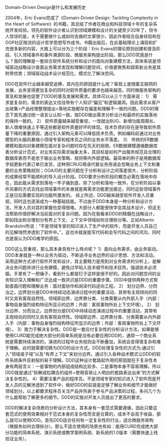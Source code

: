 Domain-Driven Design是什么和发展历史

2004年，Eric Evans完成了《Domain-Driven Design: Tackling Complexity in the Heart of Software》的书籍，其总结了作者在商业和科技领域十年的复杂系统开发经验。领先的软件设计者认识到领域建模和设计的关键至少20年了，但令人惊讶的是，关于需要做什么或如何去做的文章很少。因此作者结合自身经验和在OOP社区暗流的设计哲学思想写作成书。书籍出版后，在此基础理论上涌现和扩充很多新的内容，大致上可以分为三个阶段：Eric Evans的理论原则创建和普及阶段、引入领域事件和事件溯源阶段、微服务架构提出阶段。那么DDD究竟是什么？我的理解是一套综合软件系统分析和设计的面向对象建模方法，具体来说是领域驱动战略设计直面业务需求发现和理解问题空间，价值更聚焦和探索新业务是其附带优势；领域驱动战术设计规范化、模式化了解决空间。

DDD在软件行业越来越受追捧，其内在的原因是什么呢？客观上是随着互联网的发展，业务变得更加复杂的同时对软件质量的要求也越来越高，同时微服务架构的普及和发展也促使了DDD的普及发展和需求。具体可以从三个方面来说：
1） 需求是复杂的，需求的表达又往往带有个人知识“偏见”和逻辑漏洞。因此需求从客户出收集>产品经理整理提出>落地实施都存在偏差和理解不一致的问题。DDD的理念下首先通过统一语言让认知一致，按DDD做出需求分析设计和最终的实施落地的保持一致的。
2）  软件质量越来越受重视，一改就出BUG、新增功能周期长、新人很难快速上手等这些都是软件质量好坏的体现。技术负债的存在是导致软件质量下降的重要原因，通过引入架构元素可以降低技术负责。例如编码前通过对业务模型的头脑风暴缩小领域专家和程序员之间的业务水平落差。
3） 传统的ER数据建模和面向对象建模在面对复杂问题时存在先天的局限。ER数据建模遵循数据库表分析设计范式，对业务实际需求抽象太多，其目标是如何产出服务规范且合理的数据库表而不是忠于输出业务策略、规则等内外部逻辑。最简单的例子是用数据库字段更新代表订单已发货，这种用CRUD用语代替业务用语会忽略业务上下文和重要的业务策略规则；OOA/D的主要问题在于分析和设计之间落差很大，分析阶段的成果经常不能顺利的导入设计阶段。DDD要求分析阶段的概念必需在落地中存在，因此能从需求到落地一竿子捅到底，除了分析和落地一致外，在分析阶段以事件风暴的方式去找出领域事件的本身就是离需求功能更加接近，同时这些领域事件正是日后需要实现的功能所激发的。
综上所述，DDD越来越受软件开发人员重视，同时这也逐渐成为一种基础技能。不过由于DDD本身是一种分析和设计方法，开发人员对其的掌握也变得很难。大部分人都能很快学会其战术设计，但这无法帮助你很好解决当前面对的复杂问题。因为在我看来DDD的精髓在战略设计，即如找出和合理划分有界上下文，上下文中领域如何合理拆分等。正如Alberto Brandolini所说：“不是领域专家的知识进入了生产中的软件，而是开发人员自己的见解悄然渗透到了软件中。”，这也许就是能写代码和会写代码之间的鸿沟，同时也是我认为DDD难学的原因。

DDD这么受重视，那么其本身具有什么特点呢？
1）面向业务需求，由业务驱动。DDD本身就是一种以业务为驱动，不断追寻业务边界的设计思想、方法和活动。采用这种方式进行软件开发和设计，其主要精力是用到对业务需求的分析上，是解决业务问题并进行业务建模。避免过早陷入技术细节和技术狂热，强调技术必须服。手里有了一把锤子，看到什么都是钉子这样是很不好的。因此对问题空间的业务知识深入理解和广泛达成一致共识是DDD的重要步骤。DDD中提供两种方式帮助直面问题和理解业务：面对面协作和阅读代码逆向工程。
2） 划分边界、分而治之。边界划分是DDD中持续动态演进过程中的重要活动，其带有主观倾向的同时又具有客观自然性。领域即边界、边界靠分类、分类需要从内外部入手（内部：事物自身强烈结构特征所显示的边界；外部：客观事物所处上下文环境）。
2） 划分边界、分而治之。边界划分是DDD中持续动态演进过程中的重要活动，其带有主观倾向的同时又具有客观自然性。领域即边界、边界靠分类、分类需要从内外部入手（内部：事物自身强烈结构特征所显示的边界；外部：客观事物所处上下文环境）。
3）致力于解决复杂性。DDD是一套应付复杂性的分析设计方法，如果能够使用CURD能完成绝大部分的简单系统是没有必要应用DDD的，通常一个商业系统是需要持续演进的，演进的过程中业务规则会不断叠加，系统会变得很复杂和难于理解。此时就需要切换为DDD的设计方式。DDD处理复杂性的方式为:通过引入“领域或子域”以及“有界上下文”来划分边界。通过引入各种战术模式让DDD的软件系统条件反射般的易于理解。DDD这种设计套路起作用的原因就在于复杂性本身有两层含义：一是事物的内部组成结构比较多、二是事物本身不容易理解。所以DDD就是通过“拆解成松耦合的组件+使用容易让人明白的套路表达出来”的方式解决复杂性的。
4）需要注重产品的程序员。不是领域专家的知识进入了软件而是开发人员的见解渗透到了软件中，做好DDD的前提是足够了解业务和细节才能做好领域划分。以上都要求程序员关注产品并热衷于参与产品决策的过程，多问几个为什么能帮助了解更多的细节。DDD的实施对开发人员提出了更高的要求。

DDD时解决复杂场景的分析设计方法，其本身有一套范式需要遵循，因此只要这套范式的使用效果相对于范式本身的复杂性而言是合算的，成本不会高于收益，那么就可以使用DDD。首先DDD适合任何有一定复杂性的行业，适合微服务架构（微服务如何合理拆分）。那么不适合使用的场景也有如：能用CURD完成绝大部分功能的简单系统、演示系统或教学案例系统、新系统的1.0版本（需要快速上线验证业务）。






















             